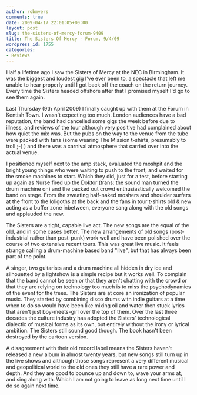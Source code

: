 ```yaml
---
author: robmyers
comments: true
date: 2009-04-17 22:01:05+00:00
layout: post
slug: the-sisters-of-mercy-forum-9409
title: The Sisters Of Mercy - Forum, 9/4/09
wordpress_id: 1755
categories:
- Reviews
---
```


Half a lifetime ago I saw the Sisters of Mercy at the NEC in Birmingham. It was the biggest and loudest gig I've ever been to, a spectacle that left me unable to hear properly until I got back off the coach on the return journey. Every time the Sisters headed offshore after that I promised myself I'd go to see them again.  
  
Last Thursday (9th April 2009) I finally caught up with them at the Forum in Kentish Town. I wasn't expecting too much. London audiences have a bad reputation, the band had cancelled some gigs the week before due to illness, and reviews of the tour although very positive had complained about how quiet the mix was. But the pubs on the way to the venue from the tube were packed with fans (some wearing The Mission t-shirts, presumably to troll ;-) ) and there was a carnival atmosphere that carried over into the actual venue.  
  
I positioned myself next to the amp stack, evaluated the moshpit and the bright young things who were waiting to push to the front, and waited for the smoke machines to start. Which they did, just for a test, before starting up again as Nurse fired up the Doktor (trans: the sound man turned the drum machine on) and the packed out crowd enthusiastically welcomed the band on stage. From the sweating half-naked moshers and shoulder surfers at the front to the loligoths at the back and the fans in tour t-shirts old & new acting as a buffer zone inbetween, everyone sang along with the old songs and applauded the new.  
  
The Sisters are a tight, capable live act. The new songs are the equal of the old, and in some cases better. The new arrangements of old songs (post-industrial rather than post-punk) work well and have been polished over the course of two extensive recent tours. This was great live music. It feels strange calling a drum-machine based band "live", but that has always been part of the point.  
  
A singer, two guitarists and a drum machine all hidden in dry ice and silhouetted by a lightshow is a simple recipe but it works well. To complain that the band cannot be seen or that they aren't chatting with the crowd or that they are relying on technology too much is to miss the psychodynamics of the event for the trees. The Sisters are at core an ironization of popular music. They started by combining disco drums with indie guitars at a time when to do so would have been like mixing oil and water then stuck lyrics that aren't just boy-meets-girl over the top of them. Over the last three decades the culture industry has adopted the Sisters' technological dialectic of musical forms as its own, but entirely without the irony or lyrical ambition. The Sisters still sound good though. The book hasn't been destroyed by the cartoon version.  
  
A disagreement with their old record label means the Sisters haven't released a new album in almost twenty years, but new songs still turn up in the live shows and although those songs represent a very different musical and geopolitical world to the old ones they still have a rare power and depth. And they are good to bounce up and down to, wave your arms at, and sing along with. Which I am not going to leave as long next time until I do so again next time.

